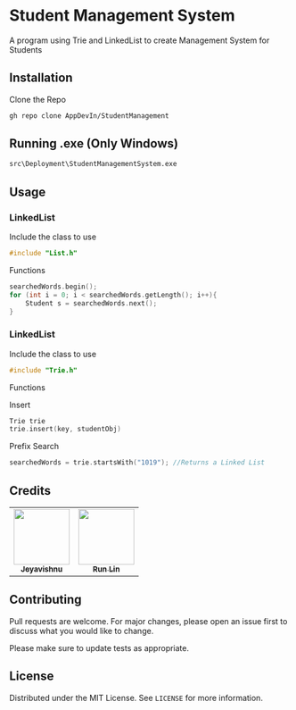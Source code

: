 # Student Management System 

A program using Trie and LinkedList to create Management System for Students

## Installation

Clone the Repo

```bash
gh repo clone AppDevIn/StudentManagement
```
## Running .exe (Only Windows)

```cmd
src\Deployment\StudentManagementSystem.exe
```

## Usage

### LinkedList

Include the class to use

```c++
#include "List.h"
```

Functions 

```c++
searchedWords.begin();
for (int i = 0; i < searchedWords.getLength(); i++){
    Student s = searchedWords.next();
}
```

### LinkedList

Include the class to use

```c++
#include "Trie.h"
```

Functions 

Insert

```c++
Trie trie
trie.insert(key, studentObj)
```

Prefix Search

```c++
searchedWords = trie.startsWith("1019"); //Returns a Linked List
```

## Credits

<table>
  <tr>
        <td align="center"><a href="https://github.com/appdevin"><img src="https://avatars1.githubusercontent.com/u/34540492?s=460&u=6b2d7e8346afc28bfd8e591d93fd548895c720af&v=4" width="100px;" alt=""/><br /><sub><b>Jeyavishnu</b></sub></a><br />
    </td>
    <td align="center"><a href="https://github.com/ob-taka"><img src="https://avatars.githubusercontent.com/u/48742733?s=400&v=4" width="100px;" alt=""/><br /><sub><b>Run Lin</b></sub></a><br />
    </td>  </tr>
</table>

## Contributing
Pull requests are welcome. For major changes, please open an issue first to discuss what you would like to change.

Please make sure to update tests as appropriate.

## License
Distributed under the MIT License. See `LICENSE` for more information.